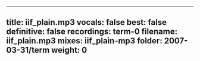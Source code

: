 
---
title: iif_plain.mp3
vocals: false
best: false
definitive: false
recordings: term-0
filename: iif_plain.mp3
mixes: iif_plain-mp3
folder: 2007-03-31/term
weight: 0
---
